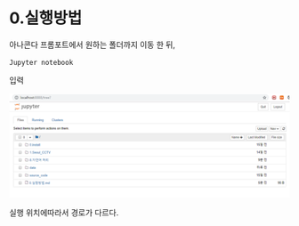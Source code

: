 # 0.실행방법

아나콘다 프롬포트에서 원하는 폴더까지 이동 한 뒤,

```
Jupyter notebook
```

입력



![1575184131762](assets/1575184131762.png)



실행 위치에따라서 경로가 다르다.